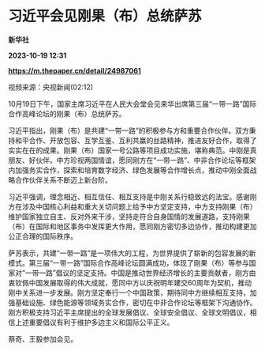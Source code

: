 # 习近平会见刚果（布）总统萨苏
**新华社**

**2023-10-19 12:31**

**https://m.thepaper.cn/detail/24987061**

视频来源：央视新闻(02:12)

10月19日下午，国家主席习近平在人民大会堂会见来华出席第三届“一带一路”国际合作高峰论坛的刚果（布）总统萨苏。

习近平指出，刚果（布）是共建“一带一路”的积极参与方和重要合作伙伴。双方秉持和平合作、开放包容、互学互鉴、互利共赢的丝路精神，推进友好合作，取得了实实在在的成果。刚果（布）国家一号公路等项目成功实施，堪称典范。中刚是真朋友、好伙伴。中方珍视两国情谊，愿同刚方在“一带一路”、中非合作论坛等框架内加强务实合作，探索和培育数字经济、绿色发展等合作增长点，推动中刚全面战略合作伙伴关系不断迈上新台阶。

习近平强调，理念相近、相互信任、相互支持是中刚关系行稳致远的法宝。感谢刚方在涉及中国核心利益和重大关切问题上给予中方坚定支持，中方支持刚果（布）维护国家独立自主、反对外来干涉，坚持走符合自身国情的发展道路，支持刚果（布）在国际和地区事务中发挥更大作用，愿同刚方密切多边协作，推动构建更加公正合理的国际秩序。

萨苏表示，共建“一带一路”是一项伟大的工程，为世界提供了崭新的包容发展的新模式。第三届“一带一路”国际合作高峰论坛圆满成功，体现了刚果（布）等参与国家对“一带一路”倡议的坚定支持。中国是推动世界经济增长的主要贡献者，刚方由衷钦佩中国发展取得的伟大成就，愿同中方以庆祝明年建交60周年为契机，推动刚中关系进一步发展。刚方坚定奉行一个中国政策，期待同中方继续相互支持，加强基础设施、绿色能源等领域务实合作，密切在中非合作论坛等框架下沟通协作。刚方积极支持习近平主席提出的全球发展倡议、全球安全倡议、全球文明倡议，相信上述重要倡议有利于维护多边主义和国际公平正义。

蔡奇、王毅参加会见。